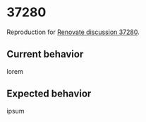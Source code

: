 # 37280

Reproduction for [Renovate discussion 37280](https://github.com/renovatebot/renovate/discussions/37280).

## Current behavior

lorem

## Expected behavior

ipsum
